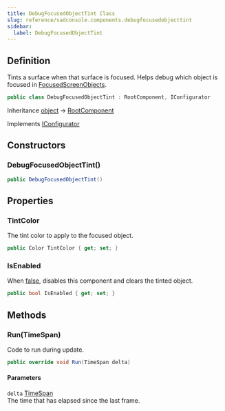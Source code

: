 ```yaml
---
title: DebugFocusedObjectTint Class
slug: reference/sadconsole.components.debugfocusedobjecttint
sidebar:
  label: DebugFocusedObjectTint
---
```

## Definition

Tints a surface when that surface is focused. Helps debug which object is focused in [FocusedScreenObjects](../sadconsole.gamehost/#focusedscreenobjects/).

```csharp title="C#"
public class DebugFocusedObjectTint : RootComponent, IConfigurator
```

Inheritance [object](https://learn.microsoft.com/dotnet/api/system.object/) → [RootComponent](../sadconsole.components.rootcomponent/)

Implements [IConfigurator](../sadconsole.configuration.iconfigurator/)

## Constructors

### DebugFocusedObjectTint()

```csharp title="C#"
public DebugFocusedObjectTint()
```


## Properties

### TintColor

The tint color to apply to the focused object.

```csharp title="C#"
public Color TintColor { get; set; }
```

### IsEnabled

When <a href="https://learn.microsoft.com/dotnet/csharp/language-reference/builtin-types/bool">false</a>, disables this component and clears the tinted object.

```csharp title="C#"
public bool IsEnabled { get; set; }
```

## Methods

### Run(TimeSpan)

Code to run during update.

```csharp title="C#"
public override void Run(TimeSpan delta)
```

#### Parameters

`delta` [TimeSpan](https://learn.microsoft.com/dotnet/api/system.timespan/)  
The time that has elapsed since the last frame.